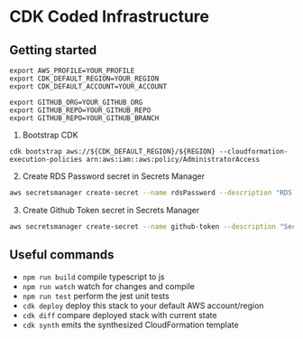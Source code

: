 # CDK Coded Infrastructure

## Getting started

```
export AWS_PROFILE=YOUR_PROFILE
export CDK_DEFAULT_REGION=YOUR_REGION
export CDK_DEFAULT_ACCOUNT=YOUR_ACCOUNT

export GITHUB_ORG=YOUR_GITHUB_ORG
export GITHUB_REPO=YOUR_GITHUB_REPO
export GITHUB_REPO=YOUR_GITHUB_BRANCH
```

1. Bootstrap CDK

```
cdk bootstrap aws://${CDK_DEFAULT_REGION}/${REGION} --cloudformation-execution-policies arn:aws:iam::aws:policy/AdministratorAccess
```

2. Create RDS Password secret in Secrets Manager

```bash
aws secretsmanager create-secret --name rdsPassword --description "RDS Password" --secret-string YOUR_PASSWORD
```

3. Create Github Token secret in Secrets Manager

```bash
aws secretsmanager create-secret --name github-token --description "Secret for GitHub" --secret-string "GITHUB_PERSONAL_ACCESS_TOKEN"
```

## Useful commands

- `npm run build` compile typescript to js
- `npm run watch` watch for changes and compile
- `npm run test` perform the jest unit tests
- `cdk deploy` deploy this stack to your default AWS account/region
- `cdk diff` compare deployed stack with current state
- `cdk synth` emits the synthesized CloudFormation template
